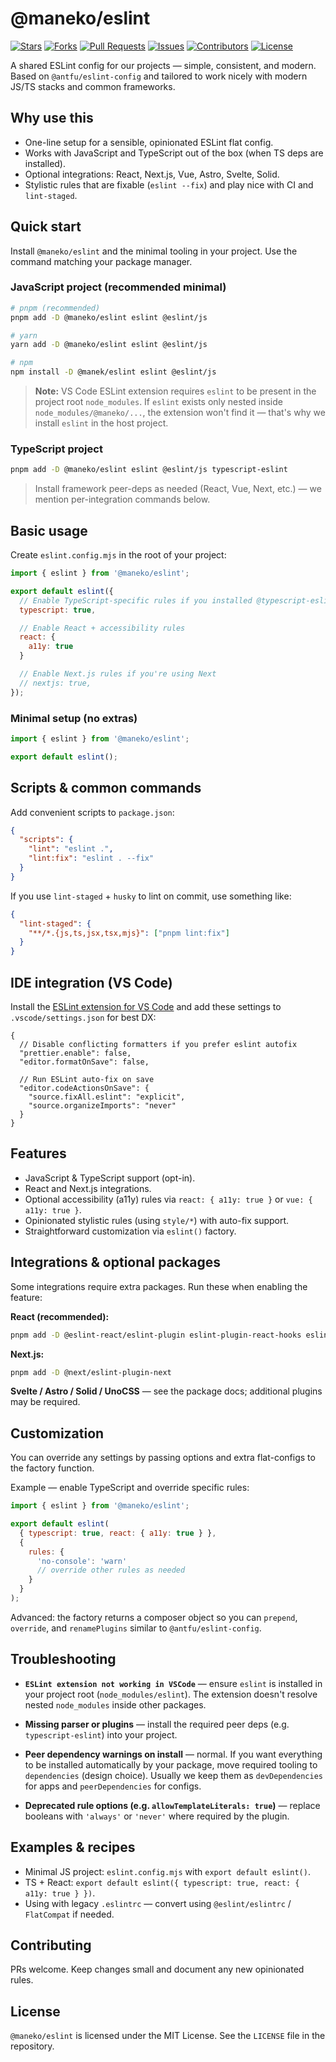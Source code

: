 # @maneko/eslint

[![Stars](https://img.shields.io/github/stars/maneko-org/eslint?style=flat-square&logoColor=white)](https://github.com/maneko-org/eslint/stargazers)
[![Forks](https://img.shields.io/github/forks/maneko-org/eslint?style=flat-square&logoColor=white)](https://github.com/maneko-org/eslint/network/members)
[![Pull Requests](https://img.shields.io/github/issues-pr/maneko-org/eslint?style=flat-square&logoColor=white)](https://github.com/maneko-org/eslint/pulls)
[![Issues](https://img.shields.io/github/issues/maneko-org/eslint?style=flat-square&logoColor=white)](https://github.com/maneko-org/eslint/issues)
[![Contributors](https://img.shields.io/github/contributors/maneko-org/eslint?style=flat-square&logoColor=white)](https://github.com/maneko-org/eslint/graphs/contributors)
[![License](https://img.shields.io/github/license/maneko-org/eslint?style=flat-square&logoColor=white)](https://github.com/maneko-org/eslint/blob/main/LICENSE)

A shared ESLint config for our projects — simple, consistent, and modern. Based on `@antfu/eslint-config` and tailored to work nicely with modern JS/TS stacks and common frameworks.

## Why use this

- One-line setup for a sensible, opinionated ESLint flat config.
- Works with JavaScript and TypeScript out of the box (when TS deps are installed).
- Optional integrations: React, Next.js, Vue, Astro, Svelte, Solid.
- Stylistic rules that are fixable (`eslint --fix`) and play nice with CI and `lint-staged`.

## Quick start

Install `@maneko/eslint` and the minimal tooling in your project. Use the command matching your package manager.

### JavaScript project (recommended minimal)

```bash
# pnpm (recommended)
pnpm add -D @maneko/eslint eslint @eslint/js

# yarn
yarn add -D @maneko/eslint eslint @eslint/js

# npm
npm install -D @manek/eslint eslint @eslint/js
```

> **Note:** VS Code ESLint extension requires `eslint` to be present in the project root `node_modules`. If `eslint` exists only nested inside `node_modules/@maneko/...`, the extension won't find it — that's why we install `eslint` in the host project.

### TypeScript project

```bash
pnpm add -D @maneko/eslint eslint @eslint/js typescript-eslint
```

> Install framework peer-deps as needed (React, Vue, Next, etc.) — we mention per-integration commands below.

## Basic usage

Create `eslint.config.mjs` in the root of your project:

```js
import { eslint } from '@maneko/eslint';

export default eslint({
  // Enable TypeScript-specific rules if you installed @typescript-eslint
  typescript: true,

  // Enable React + accessibility rules
  react: {
    a11y: true
  }

  // Enable Next.js rules if you're using Next
  // nextjs: true,
});
```

### Minimal setup (no extras)

```js
import { eslint } from '@maneko/eslint';

export default eslint();
```

## Scripts & common commands

Add convenient scripts to `package.json`:

```json
{
  "scripts": {
    "lint": "eslint .",
    "lint:fix": "eslint . --fix"
  }
}
```

If you use `lint-staged` + `husky` to lint on commit, use something like:

```json
{
  "lint-staged": {
    "**/*.{js,ts,jsx,tsx,mjs}": ["pnpm lint:fix"]
  }
}
```

## IDE integration (VS Code)

Install the [ESLint extension for VS Code](https://marketplace.visualstudio.com/items/itemName=dbaeumer.vscode-eslint) and add these settings to `.vscode/settings.json` for best DX:

```jsonc
{
  // Disable conflicting formatters if you prefer eslint autofix
  "prettier.enable": false,
  "editor.formatOnSave": false,

  // Run ESLint auto-fix on save
  "editor.codeActionsOnSave": {
    "source.fixAll.eslint": "explicit",
    "source.organizeImports": "never"
  }
}
```

## Features

- JavaScript & TypeScript support (opt-in).
- React and Next.js integrations.
- Optional accessibility (a11y) rules via `react: { a11y: true }` or `vue: { a11y: true }`.
- Opinionated stylistic rules (using `style/*`) with auto-fix support.
- Straightforward customization via `eslint()` factory.

## Integrations & optional packages

Some integrations require extra packages. Run these when enabling the feature:

**React (recommended):**

```bash
pnpm add -D @eslint-react/eslint-plugin eslint-plugin-react-hooks eslint-plugin-react-refresh
```

**Next.js:**

```bash
pnpm add -D @next/eslint-plugin-next
```

**Svelte / Astro / Solid / UnoCSS** — see the package docs; additional plugins may be required.

## Customization

You can override any settings by passing options and extra flat-configs to the factory function.

Example — enable TypeScript and override specific rules:

```js
import { eslint } from '@maneko/eslint';

export default eslint(
  { typescript: true, react: { a11y: true } },
  {
    rules: {
      'no-console': 'warn'
      // override other rules as needed
    }
  }
);
```

Advanced: the factory returns a composer object so you can `prepend`, `override`, and `renamePlugins` similar to `@antfu/eslint-config`.

## Troubleshooting

- **`ESLint extension not working in VSCode`** — ensure `eslint` is installed in your project root (`node_modules/eslint`). The extension doesn't resolve nested `node_modules` inside other packages.

- **Missing parser or plugins** — install the required peer deps (e.g. `typescript-eslint`) into your project.

- **Peer dependency warnings on install** — normal. If you want everything to be installed automatically by your package, move required tooling to `dependencies` (design choice). Usually we keep them as `devDependencies` for apps and `peerDependencies` for configs.

- **Deprecated rule options (e.g. `allowTemplateLiterals: true`)** — replace booleans with `'always'` or `'never'` where required by the plugin.

## Examples & recipes

- Minimal JS project: `eslint.config.mjs` with `export default eslint()`.
- TS + React: `export default eslint({ typescript: true, react: { a11y: true } })`.
- Using with legacy `.eslintrc` — convert using `@eslint/eslintrc` / `FlatCompat` if needed.

## Contributing

PRs welcome. Keep changes small and document any new opinionated rules.

## License

`@maneko/eslint` is licensed under the MIT License. See the `LICENSE` file in the repository.
